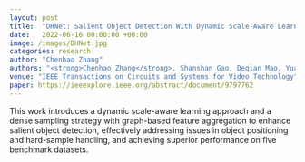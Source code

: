 ```yaml
---
layout: post
title:  "DHNet: Salient Object Detection With Dynamic Scale-Aware Learning and Hard-Sample Refinement"
date:   2022-06-16 00:00:00 +00:00
image: /images/DHNet.jpg
categories: research
author: "Chenhao Zhang"
authors: "<strong>Chenhao Zhang</strong>, Shanshan Gao, Deqian Mao, Yuanfeng Zhou"
venue: "IEEE Transactions on Circuits and Systems for Video Technology"
paper: https://ieeexplore.ieee.org/abstract/document/9797762
---
```

This work introduces a dynamic scale-aware learning approach and a dense sampling strategy with graph-based feature aggregation to enhance salient object detection, effectively addressing issues in object positioning and hard-sample handling, and achieving superior performance on five benchmark datasets.